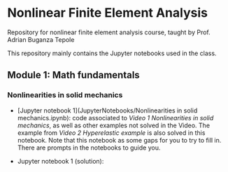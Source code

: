 # Nonlinear Finite Element Analysis

Repository for nonlinear finite element analysis course, taught by Prof. Adrian Buganza Tepole 

This repository mainly contains the Jupyter notebooks used in the class.

## Module 1: Math fundamentals 

### Nonlinearities in solid mechanics 

* [Jupyter notebook 1](JupyterNotebooks/Nonlinearities in solid mechanics.ipynb): code associated to *Video 1 Nonlinearities in solid mechanics*, as well as other examples not solved in the Video. The example from *Video 2 Hyperelastic example* is also solved in this notebook. Note that this notebook as some gaps for you to try to fill in. There are prompts in the notebooks to guide you.  

* Jupyter notebook 1 (solution): 
